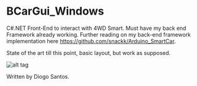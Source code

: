 # BCarGui_Windows

C#.NET Front-End to interact with 4WD Smart. Must have my back end Framework already working.
Further reading on my back-end framework implementation here https://github.com/snackk/Arduino_SmartCar.

State of the art till this point, basic layout, but work as supposed.

![alt tag](https://www.dropbox.com/s/88niicjb4abfil6/4wd_W.png?dl=1)

Written by Diogo Santos.
